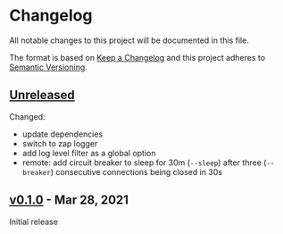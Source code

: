 # Changelog

All notable changes to this project will be documented in this file.

The format is based on [Keep a Changelog](http://keepachangelog.com/en/1.0.0/)
and this project adheres to [Semantic Versioning](http://semver.org/spec/v2.0.0.html).

## [Unreleased]

Changed:

* update dependencies
* switch to zap logger
* add log level filter as a global option
* remote: add circuit breaker to sleep for 30m (`--sleep`) after three (`--breaker`) consecutive
  connections being closed in 30s

## [v0.1.0] - Mar 28, 2021

Initial release

[Unreleased]: https://github.com/julian7/utta/
[v0.1.0]: https://github.com/julian7/utta/releases/tag/v0.1.0
